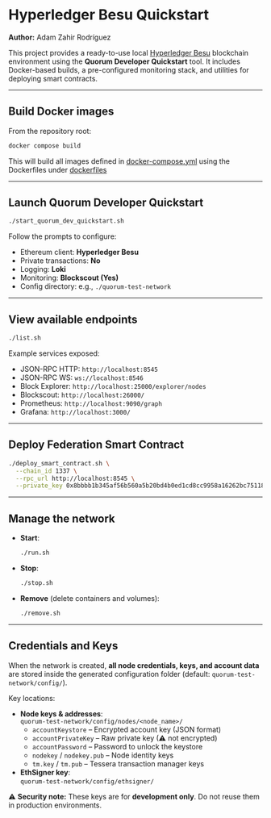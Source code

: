 # Hyperledger Besu Quickstart

**Author:** Adam Zahir Rodríguez

This project provides a ready-to-use local [Hyperledger Besu](https://besu.hyperledger.org/) blockchain environment using the **Quorum Developer Quickstart** tool. It includes Docker-based builds, a pre-configured monitoring stack, and utilities for deploying smart contracts.

---

## Build Docker images
From the repository root:
```bash
docker compose build
```
This will build all images defined in [docker-compose.yml](./docker-compose.yml) using the Dockerfiles under [dockerfiles](./dockerfiles)

---

## Launch Quorum Developer Quickstart
```bash
./start_quorum_dev_quickstart.sh
```
Follow the prompts to configure:
- Ethereum client: **Hyperledger Besu**
- Private transactions: **No**
- Logging: **Loki**
- Monitoring: **Blockscout (Yes)**  
- Config directory: e.g., `./quorum-test-network`

---

## View available endpoints
```bash
./list.sh
```
Example services exposed:
- JSON-RPC HTTP: `http://localhost:8545`  
- JSON-RPC WS: `ws://localhost:8546`  
- Block Explorer: `http://localhost:25000/explorer/nodes`  
- Blockscout: `http://localhost:26000/`  
- Prometheus: `http://localhost:9090/graph`  
- Grafana: `http://localhost:3000/`

---

## Deploy Federation Smart Contract
```bash
./deploy_smart_contract.sh \
  --chain_id 1337 \
  --rpc_url http://localhost:8545 \
  --private_key 0x8bbbb1b345af56b560a5b20bd4b0ed1cd8cc9958a16262bc75118453cb546df7
```

---

## Manage the network
- **Start**:
  ```bash
  ./run.sh
  ```
- **Stop**:
  ```bash
  ./stop.sh
  ```
- **Remove** (delete containers and volumes):
  ```bash
  ./remove.sh
  ```

---

## Credentials and Keys
When the network is created, **all node credentials, keys, and account data** are stored inside the generated configuration folder (default: `quorum-test-network/config/`).

Key locations:
- **Node keys & addresses**:  
  `quorum-test-network/config/nodes/<node_name>/`
  - `accountKeystore` – Encrypted account key (JSON format)
  - `accountPrivateKey` – Raw private key (⚠ not encrypted)
  - `accountPassword` – Password to unlock the keystore
  - `nodekey` / `nodekey.pub` – Node identity keys
  - `tm.key` / `tm.pub` – Tessera transaction manager keys
- **EthSigner key**:  
  `quorum-test-network/config/ethsigner/`

⚠ **Security note:** These keys are for **development only**. Do not reuse them in production environments.
